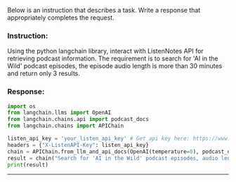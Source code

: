 Below is an instruction that describes a task. Write a response that appropriately completes the request.

### Instruction:
Using the python langchain library, interact with ListenNotes API for retrieving podcast information. The requirement is to search for 'AI in the Wild' podcast episodes, the episode audio length is more than 30 minutes and return only 3 results.

### Response:
```python
import os 
from langchain.llms import OpenAI
from langchain.chains.api import podcast_docs
from langchain.chains import APIChain

listen_api_key = 'your_listen_api_key' # Get api key here: https://www.listennotes.com/api/pricing/
headers = {"X-ListenAPI-Key": listen_api_key}
chain = APIChain.from_llm_and_api_docs(OpenAI(temperature=0), podcast_docs.PODCAST_DOCS, headers=headers, verbose=True)
result = chain("Search for 'AI in the Wild' podcast episodes, audio length is more than 30 minutes, return only 3 results")
print(result)
```
---
